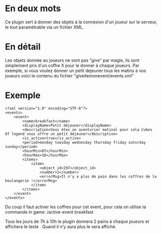 ﻿
# En deux mots
 

Ce plugin sert à donner des objets à la connexion d'un joueur sur le serveur, le tout paramétrable via un fichier XML.

# En détail


Les objets donnée au joueurs ne sont pas "give" par magie, ils sont simplement pris d'un coffre X pour le donner à chaque joueurs.
Par exemple, si vous voulez donner un petit dejeuner tous les matins à vos joueurs voici le contenu du fichier "giveitemonevent/events.xml"


# Exemple


    <?xml version="1.0" encoding="UTF-8"?>
    <events>
        <event>
            <name>breakfast</name>
            <displayName>Petit déjeuner</displayName>
            <description>Vous êtes un aventurier matinal pour cela Cubes Of legend vous offre un petit déjeuner</description>
            <is_active>true</is_active>
            <period>monday tuesday wednesday thursday friday saturday sunday</period>
            <hourMin>07</hourMin>
            <hourMax>10</hourMax>
            <items>
                <item>
                    <object_id>297</object_id>
                    <number>2</number>
                    <errorMsg>Il n'y a plus de pain dans les coffres de la boulangerie !</errorMsg>
                </item>
            </items>
        </event>
    </events>


Du coup il faut activer les coffres pour cet event, pour cela on utilise la commande in game:
/active-event breakfast

Tous les jours de 7h à 10h le plugin donnera 2 pains à chaque joueurs et affichera le texte <description>. Quand il n'y aura plus le <errorMsg> sera affiché.


